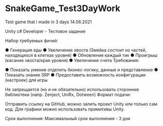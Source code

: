 # SnakeGame_Test3DayWork
Test game that I made in 3 days 14.06.2021

Unity c# Developer - Тестовое задание

Набор требуемых фичей:

●	Генерация еды
●	Увеличение хвоста (Змейка состоит из частей, находящихся в клетках уровня)
●	Обновление каждый тик
●	Проигрыш (касание хвоста/края уровня)
●	Увеличение счета
Требования:

●	Показать умение отделить бизнес-логику, данные и представление
●	Показать знание SRP
●	Предоставить возможность конфигурации (настроек) для игры

Не запрещается (но и не обязательно) использовать сторонние библиотеки (напр. Zenject, UniRx, Dotween)
Формат подачи:

Отправить ссылку на GitHub, можно залить проект Unity или только сам код.
Для графики можно использовать примитивы Unity.

Срок выполнения:
Максимальный срок выполнения - 3 дня
